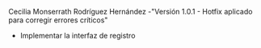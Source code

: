 Cecilia Monserrath Rodríguez Hernández
-"Versión 1.0.1 - Hotfix aplicado para corregir errores críticos"
- Implementar la interfaz de registro
